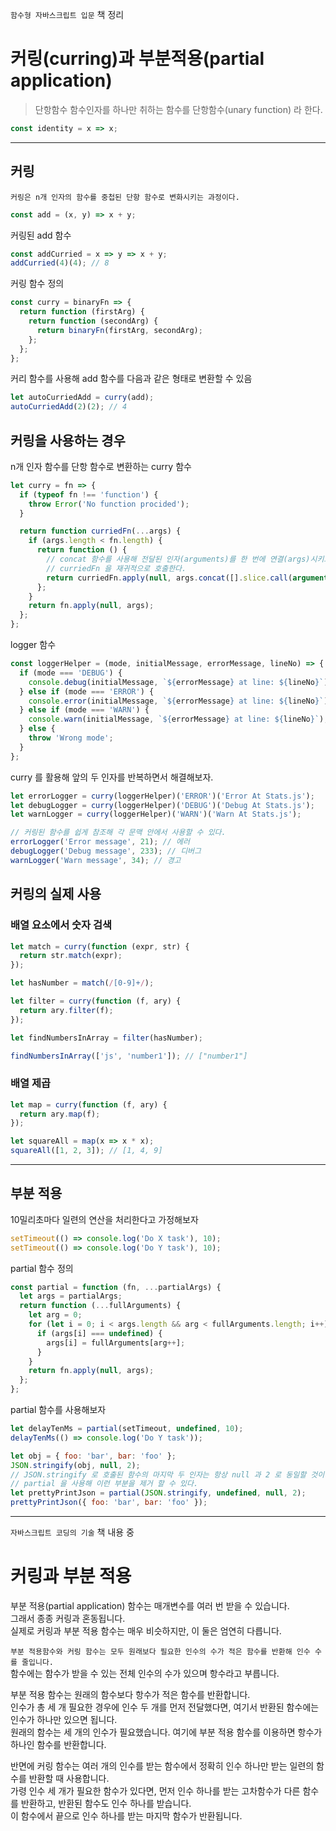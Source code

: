 `함수형 자바스크립트 입문` 책 정리

# 커링(curring)과 부분적용(partial application)

> 단항함수
> 함수인자를 하나만 취하는 함수를 단항함수(unary function) 라 한다.

```javascript
const identity = x => x;
```

---

## 커링

`커링은 n개 인자의 함수를 중첩된 단항 함수로 변화시키는 과정이다.`

```javascript
const add = (x, y) => x + y;
```

커링된 add 함수

```javascript
const addCurried = x => y => x + y;
addCurried(4)(4); // 8
```

커링 함수 정의

```javascript
const curry = binaryFn => {
  return function (firstArg) {
    return function (secondArg) {
      return binaryFn(firstArg, secondArg);
    };
  };
};
```

커리 함수를 사용해 add 함수를 다음과 같은 형태로 변환할 수 있음

```javascript
let autoCurriedAdd = curry(add);
autoCurriedAdd(2)(2); // 4
```

## 커링을 사용하는 경우

n개 인자 함수를 단항 함수로 변환하는 curry 함수

```javascript
let curry = fn => {
  if (typeof fn !== 'function') {
    throw Error('No function procided');
  }

  return function curriedFn(...args) {
    if (args.length < fn.length) {
      return function () {
        // concat 함수를 사용해 전달된 인자(arguments)를 한 번에 연결(args)시키고
        // curriedFn 을 재귀적으로 호출한다.
        return curriedFn.apply(null, args.concat([].slice.call(arguments)));
      };
    }
    return fn.apply(null, args);
  };
};
```

logger 함수

```javascript
const loggerHelper = (mode, initialMessage, errorMessage, lineNo) => {
  if (mode === 'DEBUG') {
    console.debug(initialMessage, `${errorMessage} at line: ${lineNo}`);
  } else if (mode === 'ERROR') {
    console.error(initialMessage, `${errorMessage} at line: ${lineNo}`);
  } else if (mode === 'WARN') {
    console.warn(initialMessage, `${errorMessage} at line: ${lineNo}`);
  } else {
    throw 'Wrong mode';
  }
};
```

curry 를 활용해 앞의 두 인자를 반복하면서 해결해보자.

```javascript
let errorLogger = curry(loggerHelper)('ERROR')('Error At Stats.js');
let debugLogger = curry(loggerHelper)('DEBUG')('Debug At Stats.js');
let warnLogger = curry(loggerHelper)('WARN')('Warn At Stats.js');

// 커링된 함수를 쉽게 참조해 각 문맥 안에서 사용할 수 있다.
errorLogger('Error message', 21); // 에러
debugLogger('Debug message', 233); // 디버그
warnLogger('Warn message', 34); // 경고
```

## 커링의 실제 사용

### 배열 요소에서 숫자 검색

```javascript
let match = curry(function (expr, str) {
  return str.match(expr);
});

let hasNumber = match(/[0-9]+/);

let filter = curry(function (f, ary) {
  return ary.filter(f);
});

let findNumbersInArray = filter(hasNumber);

findNumbersInArray(['js', 'number1']); // ["number1"]
```

### 배열 제곱

```javascript
let map = curry(function (f, ary) {
  return ary.map(f);
});

let squareAll = map(x => x * x);
squareAll([1, 2, 3]); // [1, 4, 9]
```

---

## 부분 적용

10밀리초마다 일련의 연산을 처리한다고 가정해보자

```javascript
setTimeout(() => console.log('Do X task'), 10);
setTimeout(() => console.log('Do Y task'), 10);
```

partial 함수 정의

```javascript
const partial = function (fn, ...partialArgs) {
  let args = partialArgs;
  return function (...fullArguments) {
    let arg = 0;
    for (let i = 0; i < args.length && arg < fullArguments.length; i++) {
      if (args[i] === undefined) {
        args[i] = fullArguments[arg++];
      }
    }
    return fn.apply(null, args);
  };
};
```

partial 함수를 사용해보자

```javascript
let delayTenMs = partial(setTimeout, undefined, 10);
delayTenMs(() => console.log('Do Y task'));
```

```javascript
let obj = { foo: 'bar', bar: 'foo' };
JSON.stringify(obj, null, 2);
// JSON.stringify 로 호출된 함수의 마지막 두 인자는 항상 null 과 2 로 동일할 것이다.
// partial 을 사용해 이런 부분을 제거 할 수 있다.
let prettyPrintJson = partial(JSON.stringify, undefined, null, 2);
prettyPrintJson({ foo: 'bar', bar: 'foo' });
```

---

`자바스크립트 코딩의 기술` 책 내용 중

# 커링과 부분 적용

부분 적용(partial application) 함수는 매개변수를 여러 번 받을 수 있습니다.  
그래서 종종 커링과 혼동됩니다.  
실제로 커링과 부분 적용 함수는 매우 비슷하지만, 이 둘은 엄연히 다릅니다.

`부분 적용함수와 커링 함수는 모두 원래보다 필요한 인수의 수가 적은 함수를 반환해 인수 수를 줄입니다.`  
함수에는 함수가 받을 수 있는 전체 인수의 수가 있으며 항수라고 부릅니다.

부분 적용 함수는 원래의 함수보다 항수가 적은 함수를 반환합니다.  
인수가 총 세 개 필요한 경우에 인수 두 개를 먼저 전달했다면, 여기서 반환된 함수에는 인수가 하나만 있으면 됩니다.  
원래의 함수는 세 개의 인수가 필요했습니다. 여기에 부분 적용 함수를 이용하면 항수가 하나인 함수를 반환합니다.

반면에 커링 함수는 여러 개의 인수를 받는 함수에서 정확히 인수 하나만 받는 일련의 함수를 반환할 때 사용합니다.  
가령 인수 세 개가 필요한 함수가 있다면, 먼저 인수 하나를 받는 고차함수가 다른 함수를 반환하고, 반환된 함수도 인수 하나를 받습니다.  
이 함수에서 끝으로 인수 하나를 받는 마지막 함수가 반환됩니다.
